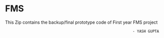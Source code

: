 # FMS
 
This Zip contains the backup/final prototype code of First year FMS project
                                                              
                                                              - YASH GUPTA
